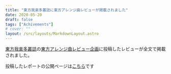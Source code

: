 ```yaml
---
title: "東方我楽多叢誌に東方アレンジ曲レビューが掲載されました"
date: 2020-05-20
draft: false
tags: ["Achivements"]
# cover: ""
layout: /src/layouts/MarkdownLayout.astro
---
```


[東方我楽多叢誌](https://touhougarakuta.com/)の[東方アレンジ曲レビュー企画](https://touhougarakuta.com/news/200421a)に投稿したレビューが全文で掲載されました。

投稿したレポートの公開ページは[こちら](https://touhougarakuta.com/music-review/200521a)です

<div class="iframely-embed"><div class="iframely-responsive" style="height: 140px; padding-bottom: 0;"><a href="https://touhougarakuta.com/200521a" data-iframely-url="//cdn.iframe.ly/35c9k7o"></a></div></div>
